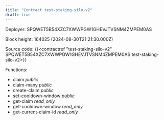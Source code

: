 ```yaml
---
title: "Contract test-staking-silo-v2"
draft: true
---
```

Deployer: SPQWET5B54XZC7XWWPGW1GHEVJTVSNM4ZMPEM0AS


 



Block height: 164025 (2024-08-30T21:21:30.000Z)

Source code: {{<contractref "test-staking-silo-v2" SPQWET5B54XZC7XWWPGW1GHEVJTVSNM4ZMPEM0AS test-staking-silo-v2>}}

Functions:

* claim _public_
* claim-many _public_
* create-claim _public_
* set-cooldown-window _public_
* get-claim _read_only_
* get-cooldown-window _read_only_
* get-current-claim-id _read_only_

